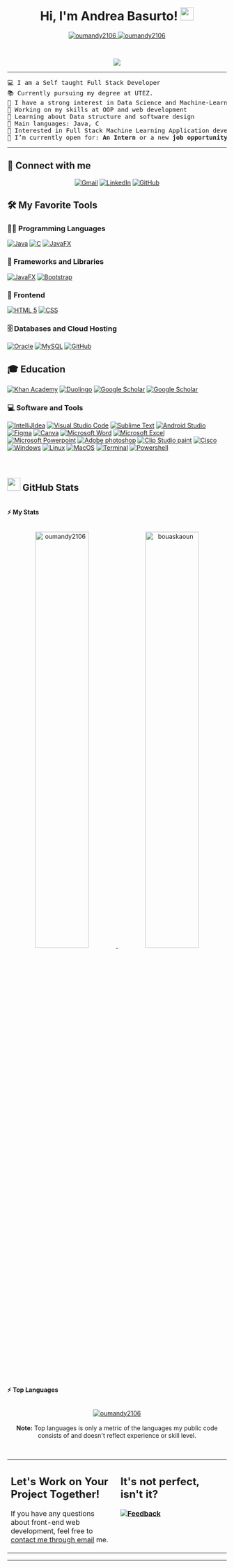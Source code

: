 <h1 align="center">
Hi, I'm Andrea Basurto!
	<a href="https://github.com/oumandy2106" target="_self">
		<img src="https://media.giphy.com/media/hvRJCLFzcasrR4ia7z/giphy.gif" width="30">
	</a>
</h1>
<p align="center">
	<a href="https://github.com/oumandy2106">
		<img src="https://komarev.com/ghpvc/?username=bouaskaoun&label=Profile%20views&color=0e75b6&style=flat" alt="oumandy2106" />
	</a>
	<a href="https://github.com/oumandy2106">
		<img src="https://img.shields.io/github/followers/bouaskaoun?label=Followers" alt="oumandy2106" />
	</a>
</p>
<br/>
<p align="center">
	<a href="https://github.com/oumandy2106">
		<img src="https://readme-typing-svg.herokuapp.com?lines=Computer+Science+Student;Full+Stack+Developer;Web+Developer;Database%20|%20Code%20|%20Learning%20Enthusiastic;Always%20learning%20new%20things&center=true&width=380&height=45">
	</a>
</p>

<hr>

<pre>
💻 I am a Self taught Full Stack Developer 
📚 Currently pursuing my degree at UTEZ.
📝 I have a strong interest in Data Science and Machine-Learning
🔭 Working on my skills at OOP and web development
🌱 Learning about Data structure and software design
🌟 Main languages: Java, C
🚩 Interested in Full Stack Machine Learning Application development
🤔 I’m currently open for: <b>An Intern</b> or a new <b>job opportunity</b>
</pre>
<hr>

## 🤝 Connect with me
<p align="center">
	<a href="20243ds039@utez.edu.mx"><img img src="https://img.shields.io/badge/gmail-%23EA4335.svg?style=plastic&logo=gmail&logoColor=white" alt="Gmail"/></a>
	<a href="https://www.linkedin.com/in/laura-andrea-basurto-ocampo-8905a9372/"><img src="https://img.shields.io/badge/linkedin-%230A66C2.svg?style=plastic&logo=linkedin&logoColor=white" alt="LinkedIn"/></a>
	<a href="https://github.com/oumandy2106"><img src="https://img.shields.io/badge/github-%23181717.svg?style=plastic&logo=github&logoColor=white" alt="GitHub"/></a>
</p>

## 🛠️ My Favorite Tools

### 👨‍💻 Programming Languages
<p>
  <a href="https://github.com/oumandy2106"><img alt="Java" src ="https://camo.githubusercontent.com/bea90da226e09b503e6c8fde824f4816b98dcf30cd31e803006bf6335af06890/68747470733a2f2f696d672e736869656c64732e696f2f62616467652f6a6176612d2532334544384230302e7376673f7374796c653d666f722d7468652d6261646765266c6f676f3d6f70656e6a646b266c6f676f436f6c6f723d7768697465"></a>
  <a href="https://github.com/oumandy2106"><img alt="C" src ="https://camo.githubusercontent.com/c3fd6682e8cca0f7c262a00f94ef0f65cadd0c8470669a2d7d6f3614e81b10c2/68747470733a2f2f696d672e736869656c64732e696f2f62616467652f632d2532333030353939432e7376673f7374796c653d666f722d7468652d6261646765266c6f676f3d63266c6f676f436f6c6f723d7768697465"></a>
<a href="https://github.com/oumandy2106"><img alt="JavaFX" src ="https://camo.githubusercontent.com/a7fff07e5cafec1541292e8ded465ab230075fc069fe23317dbb317b3bbaf65d/68747470733a2f2f696d672e736869656c64732e696f2f62616467652f7068702d2532333737374242342e7376673f7374796c653d666f722d7468652d6261646765266c6f676f3d706870266c6f676f436f6c6f723d7768697465"></a>
 </p>  

### 🧰 Frameworks and Libraries
  <p>
  <a href="https://github.com/oumandy2106"><img alt="JavaFX" src ="https://camo.githubusercontent.com/74b3f60f771039c9f1d0426fab375fbb3855168361c03e49845937a44cc582fc/68747470733a2f2f696d672e736869656c64732e696f2f62616467652f6a61766166782d2532334646303030302e7376673f7374796c653d666f722d7468652d6261646765266c6f676f3d6a6176616678266c6f676f436f6c6f723d7768697465"></a>
  <a href="https://github.com/oumandy2106"><img alt="Bootstrap" src ="https://camo.githubusercontent.com/87d97e4553a60edf0a89b98ae7e96ff2293c51ca69754f7b605c342ab0400a7a/68747470733a2f2f696d672e736869656c64732e696f2f62616467652f626f6f7473747261702d2532333835313146412e7376673f7374796c653d666f722d7468652d6261646765266c6f676f3d626f6f747374726170266c6f676f436f6c6f723d7768697465"></a>
 </p>  

 ### 🎨 Frontend
  <p>
    <a href="https://github.com/oumandy2106"><img alt="HTML 5" src ="https://camo.githubusercontent.com/d4d9d935f85b68223a3514c6a889ea3ed6a77afb5f560c05baa1a1b168077830/68747470733a2f2f696d672e736869656c64732e696f2f62616467652f68746d6c352d2532334533344632362e7376673f7374796c653d666f722d7468652d6261646765266c6f676f3d68746d6c35266c6f676f436f6c6f723d7768697465"></a>
    <a href="https://github.com/oumandy2106"><img alt="CSS" src ="https://camo.githubusercontent.com/930c71eac967cc5cec61c0aa08ba3719f9cb68e28cdffa63b28b0a31be1663b4/68747470733a2f2f696d672e736869656c64732e696f2f62616467652f637373332d2532333135373242362e7376673f7374796c653d666f722d7468652d6261646765266c6f676f3d63737333266c6f676f436f6c6f723d7768697465"></a>
  
 </p> 

### 🗄️ Databases and Cloud Hosting

<p>
    <a href="https://github.com/oumandy2106"><img alt="Oracle" src ="https://camo.githubusercontent.com/aa3bff3fc38b489e5b6fcc0288f5d2c89fdfd086643a20f6778591e2219d177c/68747470733a2f2f696d672e736869656c64732e696f2f62616467652f4f7261636c652d4638303030303f7374796c653d666f722d7468652d6261646765266c6f676f3d6f7261636c65266c6f676f436f6c6f723d7768697465"></a>
  <a href="https://github.com/oumandy2106"><img alt="MySQL" src ="https://camo.githubusercontent.com/38ce4d8be94d27406f2989b56efec7cdc5e2c2d6509600746fede440245c5afa/68747470733a2f2f696d672e736869656c64732e696f2f62616467652f6d7973716c2d3434373941312e7376673f7374796c653d666f722d7468652d6261646765266c6f676f3d6d7973716c266c6f676f436f6c6f723d7768697465"></a>
  <a href="https://github.com/oumandy2106"><img alt="GitHub" src ="https://camo.githubusercontent.com/7e282220b8ec0dd29cf99be1c0f5e82d74a42bc84ed834ee6afd86b4bad3bfee/68747470733a2f2f696d672e736869656c64732e696f2f62616467652f6769746875622d2532333132313031312e7376673f7374796c653d666f722d7468652d6261646765266c6f676f3d676974687562266c6f676f436f6c6f723d7768697465"></a>
</p>

## 🎓 Education
<p>
 <a href="https://github.com/oumandy2106"><img alt="Khan Academy" src ="https://camo.githubusercontent.com/5bc399a3d94399edce035bd88c3958dc6b1f3dd5623c39f2f40f6be1d67348f3/68747470733a2f2f696d672e736869656c64732e696f2f62616467652f4b68616e41636164656d792d2532333134424639362e7376673f7374796c653d666f722d7468652d6261646765266c6f676f3d4b68616e41636164656d79266c6f676f436f6c6f723d7768697465"></a> 
  <a href="https://github.com/oumandy2106"><img alt="Duolingo" src ="https://camo.githubusercontent.com/58623f64240902e43b38d447fc38c77fba31e166aa7f72336d13ab2028563cda/68747470733a2f2f696d672e736869656c64732e696f2f62616467652f44756f6c696e676f2d2532333444433733302e7376673f7374796c653d666f722d7468652d6261646765266c6f676f3d44756f6c696e676f266c6f676f436f6c6f723d7768697465"></a>
  <a href="https://github.com/oumandy2106"><img alt="Google Scholar" src ="https://camo.githubusercontent.com/d5c0cc30389b2319f61b4278ea14057cd915aa1e89468c712aa0d85f23ffc385/68747470733a2f2f696d672e736869656c64732e696f2f62616467652f476f6f676c652532305363686f6c61722d3432383546343f7374796c653d666f722d7468652d6261646765266c6f676f3d676f6f676c652d7363686f6c6172266c6f676f436f6c6f723d7768697465"></a>
   <a href="https://github.com/oumandy2106"><img alt="Google Scholar" src ="https://camo.githubusercontent.com/82dbb0509fa6fb60f8d63f4a4c70e507d2998703be5f553c0f298faabb144c75/68747470733a2f2f696d672e736869656c64732e696f2f62616467652f5564656d792d4134333546303f7374796c653d666f722d7468652d6261646765266c6f676f3d5564656d79266c6f676f436f6c6f723d7768697465"></a>
</p>

### 💻 Software and Tools

<p>
    <a href="https://github.com/oumandy2106"><img alt="IntelliJIdea" src="https://camo.githubusercontent.com/4430edf6657891559e56ba63ee2a2c67aae1a6381a9adccb85d4dc8f4fb785ac/68747470733a2f2f696d672e736869656c64732e696f2f62616467652f496e74656c6c694a494445412d3030303030302e7376673f7374796c653d666f722d7468652d6261646765266c6f676f3d696e74656c6c696a2d69646561266c6f676f436f6c6f723d7768697465"></a>
    <a href="https://github.com/oumandy2106"><img alt="Visual Studio Code" src="https://camo.githubusercontent.com/3e78414c94a71a544ae82fbe7a2e9d6f0863521d15fde32d2c299cabfbcb9c23/68747470733a2f2f696d672e736869656c64732e696f2f62616467652f56697375616c25323053747564696f253230436f64652d3030373864372e7376673f7374796c653d666f722d7468652d6261646765266c6f676f3d76697375616c2d73747564696f2d636f6465266c6f676f436f6c6f723d7768697465"></a>
    <a href="https://github.com/oumandy2106"><img alt="Sublime Text" src="https://camo.githubusercontent.com/3bbbbdfe5fac02989f0eefdeaeaa99271e71afa85fe7901ee36bfcce73b32287/68747470733a2f2f696d672e736869656c64732e696f2f62616467652f7375626c696d655f746578742d2532333537353735372e7376673f7374796c653d666f722d7468652d6261646765266c6f676f3d7375626c696d652d74657874266c6f676f436f6c6f723d696d706f7274616e74"></a>
    <a href="https://github.com/oumandy2106"><img alt="Android Studio" src="https://camo.githubusercontent.com/7685a9deccedb8ad818970c6a7e4286f01e25bd7a14c084ea0aaad55b887741b/68747470733a2f2f696d672e736869656c64732e696f2f62616467652f616e64726f696425323073747564696f2d3334366163313f7374796c653d666f722d7468652d6261646765266c6f676f3d616e64726f696425323073747564696f266c6f676f436f6c6f723d7768697465"></a>
      <a href="https://github.com/oumandy2106"><img alt="Figma" src ="https://camo.githubusercontent.com/2eb175ce2c732f25324f81abddacc5e8ae1bae8394db207ae30bb1d2c206afca/68747470733a2f2f696d672e736869656c64732e696f2f62616467652f6669676d612d2532334632344531452e7376673f7374796c653d666f722d7468652d6261646765266c6f676f3d6669676d61266c6f676f436f6c6f723d7768697465"></a>
  <a href="https://github.com/oumandy2106"><img alt="Canva" src ="https://camo.githubusercontent.com/df50da671ce60e6e460ea9629c10e51a40e6ea36b59a5d0bad80df18bceac14f/68747470733a2f2f696d672e736869656c64732e696f2f62616467652f43616e76612d2532333030433443432e7376673f7374796c653d666f722d7468652d6261646765266c6f676f3d43616e7661266c6f676f436f6c6f723d7768697465"></a>
  <a href="https://github.com/oumandy2106"><img alt="Microsoft Word" src ="https://camo.githubusercontent.com/236bd318cf366c16a8bf2d669b53d2100ea9e0fcc9076035d617798a0e5d979d/68747470733a2f2f696d672e736869656c64732e696f2f62616467652f4d6963726f736f66745f576f72642d3242353739413f7374796c653d666f722d7468652d6261646765266c6f676f3d6d6963726f736f66742d776f7264266c6f676f436f6c6f723d7768697465"></a>
  <a href="https://github.com/oumandy2106"><img alt="Microsoft Excel" src ="https://camo.githubusercontent.com/a1d1738064e19ca9924cedb662c9b7212bba3954234c2f6559d4602faa593feb/68747470733a2f2f696d672e736869656c64732e696f2f62616467652f4d6963726f736f66745f457863656c2d3231373334363f7374796c653d666f722d7468652d6261646765266c6f676f3d6d6963726f736f66742d657863656c266c6f676f436f6c6f723d7768697465"></a>
   <a href="https://github.com/oumandy2106"><img alt="Microsoft Powerpoint" src ="https://camo.githubusercontent.com/3995010ea4286869daa44d51838db313557ad3435a4b3d9e58d1b3ab7e34e3f9/68747470733a2f2f696d672e736869656c64732e696f2f62616467652f4d6963726f736f66745f506f776572506f696e742d4237343732413f7374796c653d666f722d7468652d6261646765266c6f676f3d6d6963726f736f66742d706f776572706f696e74266c6f676f436f6c6f723d7768697465"></a>
  <a href="https://github.com/oumandy2106"><img alt="Adobe photoshop" src ="https://camo.githubusercontent.com/d485fd81b8f92623acf84211a742cce2a361a3d7032c3399bb09167a1f9f23be/68747470733a2f2f696d672e736869656c64732e696f2f62616467652f61646f626525323070686f746f73686f702d2532333331413846462e7376673f7374796c653d666f722d7468652d6261646765266c6f676f3d61646f626525323070686f746f73686f70266c6f676f436f6c6f723d7768697465"></a>
  <a href="https://github.com/oumandy2106"><img alt="Clip Studio paint" src ="https://camo.githubusercontent.com/47ae57eb8d1c1aa15099be942b08db865df8742438707f2c5f68417c4d5761fd/68747470733a2f2f696d672e736869656c64732e696f2f62616467652f436c697053747564696f5061696e742d2532334346443344332e7376673f7374796c653d666f722d7468652d6261646765266c6f676f3d436c697053747564696f5061696e74266c6f676f436f6c6f723d7768697465"></a>
  <a href="https://github.com/oumandy2106"><img alt="Cisco" src ="https://camo.githubusercontent.com/4229af58c97cbd908f41e7538d848f3b35926e1e0d8d75eb2a7fa16f546464ab/68747470733a2f2f696d672e736869656c64732e696f2f62616467652f636973636f2d2532333034396664392e7376673f7374796c653d666f722d7468652d6261646765266c6f676f3d636973636f266c6f676f436f6c6f723d626c61636b"></a>
     <a href="https://github.com/oumandy2106"><img alt="Windows" src ="https://camo.githubusercontent.com/1cc3ed014dbb3cc907789013096c44d0bc78875ee219d9455f619ff18059ac4a/68747470733a2f2f696d672e736869656c64732e696f2f62616467652f57696e646f77732d3030373844363f7374796c653d666f722d7468652d6261646765266c6f676f3d77696e646f7773266c6f676f436f6c6f723d7768697465"></a>
    <a href="https://github.com/oumandy2106"><img alt="Linux" src ="https://camo.githubusercontent.com/b9326effec4bc941d648d79b2e24ed7c708122671d2540c3277596dc52d640f2/68747470733a2f2f696d672e736869656c64732e696f2f62616467652f4c696e75782d4643433632343f7374796c653d666f722d7468652d6261646765266c6f676f3d6c696e7578266c6f676f436f6c6f723d626c61636b"></a>
  <a href="https://github.com/oumandy2106"><img alt="MacOS" src ="https://camo.githubusercontent.com/04687ce3613669e12a6f991ece6c64a4e51067a44f041332d70c4f83a6141908/68747470733a2f2f696d672e736869656c64732e696f2f62616467652f6d61632532306f732d3030303030303f7374796c653d666f722d7468652d6261646765266c6f676f3d6d61636f73266c6f676f436f6c6f723d463046304630"></a>
  <a href="https://github.com/oumandy2106"><img alt="Terminal" src ="https://camo.githubusercontent.com/b3ce518fafe814443adf5a746f6c115774a3e70a449da47d5553ed18b521b2c0/68747470733a2f2f696d672e736869656c64732e696f2f62616467652f57696e646f77732532305465726d696e616c2d2532333444344434442e7376673f7374796c653d666f722d7468652d6261646765266c6f676f3d77696e646f77732d7465726d696e616c266c6f676f436f6c6f723d7768697465"></a>
  <a href="https://github.com/oumandy2106"><img alt="Powershell" src ="https://camo.githubusercontent.com/ed44ef379e550911349c997e99876762b227fad600b107484969d71953c763ba/68747470733a2f2f696d672e736869656c64732e696f2f62616467652f506f7765725368656c6c2d2532333533393146452e7376673f7374796c653d666f722d7468652d6261646765266c6f676f3d706f7765727368656c6c266c6f676f436f6c6f723d7768697465"></a>
</p>
</br>

<!--
### 👨🏽‍💻 Workspace
<p>
    <a href="https://github.com/Bouaskaoun"><img alt="Macbook Air M1" src="https://img.shields.io/badge/Apple-MacBook_Air_2020-999999?style=for-the-badge&logo=apple&logoColor=white"></a>
    <a href="https://github.com/Bouaskaoun"><img alt="Spotify" src="https://img.shields.io/badge/Spotify-1ED760?&style=for-the-badge&logo=spotify&logoColor=white"></a>
</p>
-->


## <a href="https://github.com/Bouaskaoun"><img src="https://www.blumbergdigital.com/wp-content/uploads/2020/10/stats-graphic-statistics-business-512.png" width="30"></a> GitHub Stats

<br/>
<summary><b>⚡ My Stats</b></summary>
<br/>
<p align="center">
	<a href="https://github.com/oumandy2106">
	<img width="49.5%" src="https://github-readme-stats.vercel.app/api?username=oumandy2106&show_icons=true" alt="oumandy2106">
	<img width="49.5%" src="https://github-readme-streak-stats.herokuapp.com/?user=oumandy2106" alt="bouaskaoun">
	</a>
	<br/>
</p>
<br/>
<!--
<summary><b>⚡ Activity graph</b></summary>
<br/>
<p align="center">
	<a href="https://github.com/Bouaskaoun">
		<img src="https://activity-graph.herokuapp.com/graph?username=bouaskaoun&bg_color=ffffff&color=000000&line=000000&point=000000&area=true&hide_border=true" alt="bouaskaoun">
	</a>
</p>
<br/>
-->
<summary><b>⚡ Top Languages</b></summary>
<br/>

<p align="center">
	<a href="https://github.com/oumandy2106">
	<img src="https://github-readme-stats.vercel.app/api/top-langs/?username=oumandy2106&langs_count=8&layout=compact" alt="oumandy2106">
	</a>
	<br/>
<br/>
<b>Note:</b> Top languages is only a metric of the languages my public code consists of and doesn't reflect experience or skill level.
</p>
<br/>

<table style="border: none">
  <tr>
  <td width="50%" valign="top">

## Let's Work on Your Project Together!

If you have any questions about front-end web development, feel free to <a href="20243ds039@utez.edu.mx">contact me through email</a> me.

  </td>
  <td width="50%" valign="top">

## It's not perfect, isn't it?

**<a href="https://github.com/oumandy2106"><img alt="Feedback" src="https://img.shields.io/badge/Ask%20me-anything-1abc9c.svg"></a>**


  </td>
  </tr>
</table>

------

